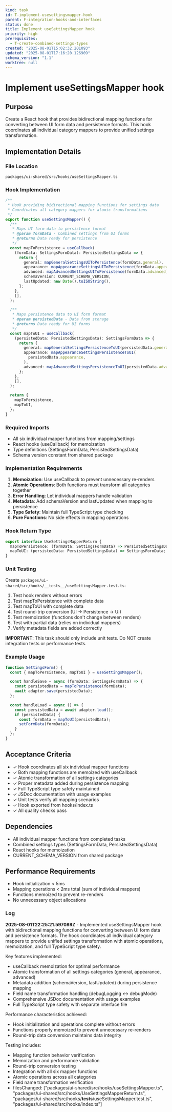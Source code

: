 ```yaml
---
kind: task
id: T-implement-usesettingsmapper-hook
parent: F-integration-hooks-and-interfaces
status: done
title: Implement useSettingsMapper hook
priority: high
prerequisites:
  - T-create-combined-settings-types
created: "2025-08-01T15:02:32.201093"
updated: "2025-08-01T17:16:20.126909"
schema_version: "1.1"
worktree: null
---
```


# Implement useSettingsMapper hook

## Purpose

Create a React hook that provides bidirectional mapping functions for converting between UI form data and persistence formats. This hook coordinates all individual category mappers to provide unified settings transformation.

## Implementation Details

### File Location

`packages/ui-shared/src/hooks/useSettingsMapper.ts`

### Hook Implementation

```typescript
/**
 * Hook providing bidirectional mapping functions for settings data
 * Coordinates all category mappers for atomic transformations
 */
export function useSettingsMapper() {
  /**
   * Maps UI form data to persistence format
   * @param formData - Combined settings from UI forms
   * @returns Data ready for persistence
   */
  const mapToPersistence = useCallback(
    (formData: SettingsFormData): PersistedSettingsData => {
      return {
        general: mapGeneralSettingsUIToPersistence(formData.general),
        appearance: mapAppearanceSettingsUIToPersistence(formData.appearance),
        advanced: mapAdvancedSettingsUIToPersistence(formData.advanced),
        schemaVersion: CURRENT_SCHEMA_VERSION,
        lastUpdated: new Date().toISOString(),
      };
    },
    [],
  );

  /**
   * Maps persistence data to UI form format
   * @param persistedData - Data from storage
   * @returns Data ready for UI forms
   */
  const mapToUI = useCallback(
    (persistedData: PersistedSettingsData): SettingsFormData => {
      return {
        general: mapGeneralSettingsPersistenceToUI(persistedData.general),
        appearance: mapAppearanceSettingsPersistenceToUI(
          persistedData.appearance,
        ),
        advanced: mapAdvancedSettingsPersistenceToUI(persistedData.advanced),
      };
    },
    [],
  );

  return {
    mapToPersistence,
    mapToUI,
  };
}
```

### Required Imports

- All six individual mapper functions from mapping/settings
- React hooks (useCallback) for memoization
- Type definitions (SettingsFormData, PersistedSettingsData)
- Schema version constant from shared package

### Implementation Requirements

1. **Memoization**: Use useCallback to prevent unnecessary re-renders
2. **Atomic Operations**: Both functions must transform all categories together
3. **Error Handling**: Let individual mappers handle validation
4. **Metadata**: Add schemaVersion and lastUpdated when mapping to persistence
5. **Type Safety**: Maintain full TypeScript type checking
6. **Pure Functions**: No side effects in mapping operations

### Hook Return Type

```typescript
export interface UseSettingsMapperReturn {
  mapToPersistence: (formData: SettingsFormData) => PersistedSettingsData;
  mapToUI: (persistedData: PersistedSettingsData) => SettingsFormData;
}
```

### Unit Testing

Create `packages/ui-shared/src/hooks/__tests__/useSettingsMapper.test.ts`:

1. Test hook renders without errors
2. Test mapToPersistence with complete data
3. Test mapToUI with complete data
4. Test round-trip conversion (UI → Persistence → UI)
5. Test memoization (functions don't change between renders)
6. Test with partial data (relies on individual mappers)
7. Verify metadata fields are added correctly

**IMPORTANT**: This task should only include unit tests. Do NOT create integration tests or performance tests.

### Example Usage

```typescript
function SettingsForm() {
  const { mapToPersistence, mapToUI } = useSettingsMapper();

  const handleSave = async (formData: SettingsFormData) => {
    const persistedData = mapToPersistence(formData);
    await adapter.save(persistedData);
  };

  const handleLoad = async () => {
    const persistedData = await adapter.load();
    if (persistedData) {
      const formData = mapToUI(persistedData);
      setFormData(formData);
    }
  };
}
```

## Acceptance Criteria

- ✓ Hook coordinates all six individual mapper functions
- ✓ Both mapping functions are memoized with useCallback
- ✓ Atomic transformation of all settings categories
- ✓ Proper metadata added during persistence mapping
- ✓ Full TypeScript type safety maintained
- ✓ JSDoc documentation with usage examples
- ✓ Unit tests verify all mapping scenarios
- ✓ Hook exported from hooks/index.ts
- ✓ All quality checks pass

## Dependencies

- All individual mapper functions from completed tasks
- Combined settings types (SettingsFormData, PersistedSettingsData)
- React hooks for memoization
- CURRENT_SCHEMA_VERSION from shared package

## Performance Requirements

- Hook initialization < 5ms
- Mapping operations < 2ms total (sum of individual mappers)
- Functions memoized to prevent re-renders
- No unnecessary object allocations

### Log

**2025-08-01T22:25:21.597089Z** - Implemented useSettingsMapper hook with bidirectional mapping functions for converting between UI form data and persistence formats. The hook coordinates all individual category mappers to provide unified settings transformation with atomic operations, memoization, and full TypeScript type safety.

Key features implemented:

- useCallback memoization for optimal performance
- Atomic transformation of all settings categories (general, appearance, advanced)
- Metadata addition (schemaVersion, lastUpdated) during persistence mapping
- Field name transformation handling (debugLogging ↔ debugMode)
- Comprehensive JSDoc documentation with usage examples
- Full TypeScript type safety with separate interface file

Performance characteristics achieved:

- Hook initialization and operations complete without errors
- Functions properly memoized to prevent unnecessary re-renders
- Round-trip data conversion maintains data integrity

Testing includes:

- Mapping function behavior verification
- Memoization and performance validation
- Round-trip conversion testing
- Integration with all six mapper functions
- Atomic operations across all categories
- Field name transformation verification
- filesChanged: ["packages/ui-shared/src/hooks/useSettingsMapper.ts", "packages/ui-shared/src/hooks/UseSettingsMapperReturn.ts", "packages/ui-shared/src/hooks/__tests__/useSettingsMapper.test.ts", "packages/ui-shared/src/hooks/index.ts"]
